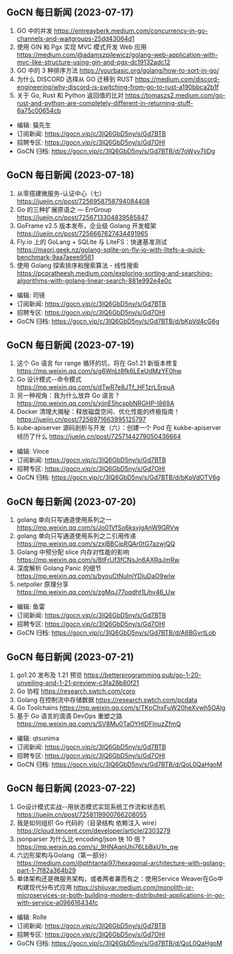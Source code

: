 ## GoCN 每日新闻 (2023-07-17)

1. GO 中的并发 https://emreayberk.medium.com/concurrency-in-go-channels-and-waitgroups-25dd43064d1
2. 使用 GIN 和 Pgx 实现 MVC 模式开发 Web 应用 https://medium.com/@adamszpilewicz/golang-web-application-with-mvc-like-structure-using-gin-and-pgx-dc19132adc12
3. GO 中的 3 种排序方法 https://yourbasic.org/golang/how-to-sort-in-go/
4. 为什么 DISCORD 选择从 GO 迁移到 RUST https://medium.com/discord-engineering/why-discord-is-switching-from-go-to-rust-a190bbca2b1f
5. 关于 Go, Rust 和 Python 返回值的比对 https://tomaszs2.medium.com/go-rust-and-python-are-completely-different-in-returning-stuff-6a75c00654cb

- 编辑: 猫先生
- 订阅新闻: https://gocn.vip/c/3lQ6GbD5ny/s/Gd7BTB
- 招聘专区: https://gocn.vip/c/3lQ6GbD5ny/s/Gd7OHl
- GoCN 归档: https://gocn.vip/c/3lQ6GbD5ny/s/Gd7BTB/d/7oWyv7IjDg

## GoCN 每日新闻 (2023-07-18)

1. 从零搭建微服务-认证中心（七） https://juejin.cn/post/7256958758794084408
2. Go 的三种扩展原语之 — ErrGroup https://juejin.cn/post/7256713304839585847
3. GoFrame v2.5 版本发布，企业级 Golang 开发框架 https://juejin.cn/post/7256667627434491965
4. Fly.io 上的 GoLang + SQLite 与 LiteFS：快速基准测试 https://maori.geek.nz/golang-sqlite-on-fly-io-with-litefs-a-quick-benchmark-9aa7aeee9561
5. 使用 Golang 探索排序和搜索算法 - 线性搜索 https://pcpratheesh.medium.com/exploring-sorting-and-searching-algorithms-with-golang-linear-search-881e992e4e0c

- 编辑: 司镜
- 订阅新闻: https://gocn.vip/c/3lQ6GbD5ny/s/Gd7BTB
- 招聘专区: https://gocn.vip/c/3lQ6GbD5ny/s/Gd7OHl
- GoCN 归档: https://gocn.vip/c/3lQ6GbD5ny/s/Gd7BTB/d/bKpVd4cG6g

## GoCN 每日新闻 (2023-07-19)

1. 这个 Go 语言 for range 循环的坑，将在 Go1.21 新版本修复 https://mp.weixin.qq.com/s/g6WnLt8fk6LEeUdMzYF0hw
2. Go 设计模式--命令模式 https://mp.weixin.qq.com/s/dTwR7e8JTf_HF1zrL5rpuA
3. 另一种视角：我为什么放弃 Go 语言？ https://mp.weixin.qq.com/s/xjjnE5hcspbNRGHP-I869A
4. Docker 清理大揭秘：释放磁盘空间、优化性能的终极指南！ https://juejin.cn/post/7256971663995125797
5. kube-apiserver 源码剖析与开发（六）：创建一个 Pod 在 kukbe-apiserver 经历了什么 https://juejin.cn/post/7257144279050436664

- 编辑: Vince
- 订阅新闻: https://gocn.vip/c/3lQ6GbD5ny/s/Gd7BTB
- 招聘专区: https://gocn.vip/c/3lQ6GbD5ny/s/Gd7OHl
- GoCN 归档: https://gocn.vip/c/3lQ6GbD5ny/s/Gd7BTB/d/bKpVdOTV6g

## GoCN 每日新闻 (2023-07-20)

1. golang 单向只写通道使用系列之一 https://mp.weixin.qq.com/s/Jo01VfSo6ksvjgAnW9GRVw
2. golang 单向只写通道使用系列之二引用传递 https://mp.weixin.qq.com/s/zxjBBCipRQAr0tG7azwjQQ
3. Golang 中预分配 slice 内存对性能的影响 https://mp.weixin.qq.com/s/BtFrUf3fCNsJn6AXRqJmRw
4. 深度解析 Golang Panic 的细节 https://mp.weixin.qq.com/s/byouCtNulnjYDluDaO9wIw
5. netpoller 原理分享 https://mp.weixin.qq.com/s/zgMqJ77oqdht1Lihv46_Uw

- 编辑: 鱼雷
- 订阅新闻: https://gocn.vip/c/3lQ6GbD5ny/s/Gd7BTB
- 招聘专区: https://gocn.vip/c/3lQ6GbD5ny/s/Gd7OHl
- GoCN 归档: https://gocn.vip/c/3lQ6GbD5ny/s/Gd7BTB/d/A6BGvrtLob

## GoCN 每日新闻 (2023-07-21)

1. go1.20 发布及 1.21 预览 https://betterprogramming.pub/go-1-20-unveiling-and-1-21-preview-c3fa28b80f21
2. Go 协程 https://research.swtch.com/coro
3. Golang 在控制流中存储数据 https://research.swtch.com/pcdata
4. Go Toolchains https://mp.weixin.qq.com/s/TKpChxFuW20heXvwh5OAlg
5. 基于 Go 语言的滴滴 DevOps 重塑之路 https://mp.weixin.qq.com/s/SV8Mu0TaOYHlDFInuzZfmQ

- 编辑: qtsunima
- 订阅新闻: https://gocn.vip/c/3lQ6GbD5ny/s/Gd7BTB
- 招聘专区: https://gocn.vip/c/3lQ6GbD5ny/s/Gd7OHl
- GoCN 归档: https://gocn.vip/c/3lQ6GbD5ny/s/Gd7BTB/d/QoL0QaHgoM


## GoCN 每日新闻 (2023-07-22)

1. Go设计模式实战--用状态模式实现系统工作流和状态机 https://juejin.cn/post/7258119900766208055
2. 我是如何组织 Go 代码的（目录结构 依赖注入 wire） https://cloud.tencent.com/developer/article/2303279
3. jsonparser 为什么比 encoding/json 快 10 倍 ? https://mp.weixin.qq.com/s/_9HNAqnUhi76LbBxU1n_qw
4. 六边形架构与Golang（第一部分） https://medium.com/@pthtantai97/hexagonal-architecture-with-golang-part-1-7f82a364b29
5. 单体架构还是微服务架构，或者两者兼而有之：使用Service Weaver在Go中构建现代分布式应用 https://shijuvar.medium.com/monolith-or-microservices-or-both-building-modern-distributed-applications-in-go-with-service-a096616434fc

- 编辑: Rolle
- 订阅新闻: https://gocn.vip/c/3lQ6GbD5ny/s/Gd7BTB
- 招聘专区: https://gocn.vip/c/3lQ6GbD5ny/s/Gd7OHl
- GoCN 归档: https://gocn.vip/c/3lQ6GbD5ny/s/Gd7BTB/d/QoL0QaHgoM
